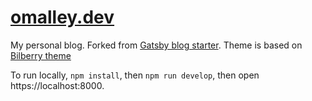 # [omalley.dev](https://omalley.dev)

My personal blog. Forked from [Gatsby blog starter](https://github.com/gatsbyjs/gatsby-starter-blog). 
Theme is based on [Bilberry theme](https://lednerb.github.io/bilberry-hugo-theme/)

To run locally, `npm install`, then `npm run develop`, then open https://localhost:8000.